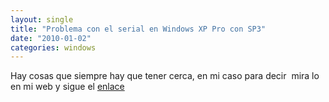 ```yaml
---
layout: single
title: "Problema con el serial en Windows XP Pro con SP3"
date: "2010-01-02"
categories: windows
---
```


Hay cosas que siempre hay que tener cerca, en mi caso para decir  mira lo en mi web y sigue el [enlace](https://www.luiskano.net/blog/2007/02/11/quitar-el-mensaje-de-activar-windows-xp/)
